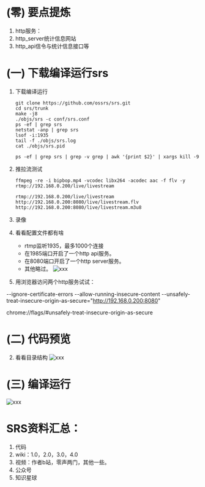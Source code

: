 # (零) 要点提炼
1. http服务：
1. http_server统计信息网站
1. http_api信令与统计信息接口等

# (一) 下载编译运行srs

1. 下载编译运行
    ```
    git clone https://github.com/ossrs/srs.git
    cd srs/trunk
    make -j8
    ./objs/srs -c conf/srs.conf
    ps -ef | grep srs
    netstat -anp | grep srs
    lsof -i:1935
    tail -f ./objs/srs.log
    cat ./objs/srs.pid
    
    ps -ef | grep srs | grep -v grep | awk '{print $2}' | xargs kill -9
    
    ```
2. 推拉流测试
    ```
    ffmpeg -re -i bipbop.mp4 -vcodec libx264 -acodec aac -f flv -y rtmp://192.168.0.200/live/livestream
    ```
    ```
    rtmp://192.168.0.200/live/livestream
    http://192.168.0.200:8080/live/livestream.flv
    http://192.168.0.200:8080/live/livestream.m3u8
    ```
3. 录像
    
2. 看看配置文件都有啥
    - rtmp监听1935，最多1000个连接
    - 在1985端口开启了一个http api服务。
    - 在8080端口开启了一个http server服务。
    - 其他略过。
![xxx](C:/Users/MoMing/Desktop/learn_srs/images/configfile.png)
3. 用浏览器访问两个http服务试试：


--ignore-certificate-errors --allow-running-insecure-content --unsafely-treat-insecure-origin-as-secure="http://192.168.0.200:8080"

chrome://flags/#unsafely-treat-insecure-origin-as-secure

# (二) 代码预览

2. 看看目录结构
![xxx](C:/Users/MoMing/Desktop/learn_srs/images/file_list.png)

# (三) 编译运行


![xxx](C:/Users/MoMing/Desktop/learn_srs/images/build.png)


# SRS资料汇总：
1. 代码
1. wiki：1.0，2.0，3.0，4.0
1. 视频：作者b站，零声两门，其他一些。
1. 公众号
1. 知识星球
